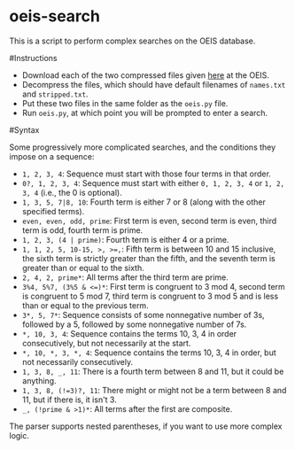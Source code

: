 # oeis-search
This is a script to perform complex searches on the OEIS database. 

#Instructions

* Download each of the two compressed files given [here](https://oeis.org/wiki/Welcome#Compressed_Versions) at the OEIS.
* Decompress the files, which should have default filenames of `names.txt` and `stripped.txt`.
* Put these two files in the same folder as the `oeis.py` file.
* Run `oeis.py`, at which point you will be prompted to enter a search. 

#Syntax

Some progressively more complicated searches, and the conditions they impose on a sequence: 

* `1, 2, 3, 4`: Sequence must start with those four terms in that order.
* `0?, 1, 2, 3, 4`: Sequence must start with either `0, 1, 2, 3, 4` or `1, 2, 3, 4` (i.e., the 0 is optional).
* `1, 3, 5, 7|8, 10`: Fourth term is either 7 or 8 (along with the other specified terms).
* `even, even, odd, prime`: First term is even, second term is even, third term is odd, fourth term is prime. 
* `1, 2, 3, (4 | prime)`: Fourth term is either 4 or a prime.
* `1, 1, 2, 5, 10-15, >, >=,`: Fifth term is between 10 and 15 inclusive, the sixth term is strictly greater than the fifth, and the seventh term is greater than or equal to the sixth. 
* `2, 4, 2, prime*`: All terms after the third term are prime.
* `3%4, 5%7, (3%5 & <=)*`: First term is congruent to 3 mod 4, second term is congruent to 5 mod 7, third term is congruent to 3 mod 5 and is less than or equal to the previous term.
* `3*, 5, 7*`: Sequence consists of some nonnegative number of 3s, followed by a 5, followed by some nonnegative number of 7s. 
* `*, 10, 3, 4`: Sequence contains the terms 10, 3, 4 in order consecutively, but not necessarily at the start. 
* `*, 10, *, 3, *, 4`: Sequence contains the terms 10, 3, 4 in order, but not necessarily consecutively.
* `1, 3, 8, _, 11`: There is a fourth term between 8 and 11, but it could be anything.
* `1, 3, 8, (!=3)?, 11`: There might or might not be a term between 8 and 11, but if there is, it isn't 3.
* `_, (!prime & >1)*`: All terms after the first are composite.

The parser supports nested parentheses, if you want to use more complex logic.

